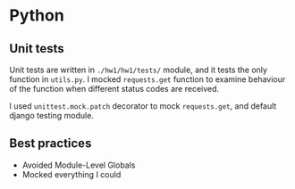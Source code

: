 # Python
## Unit tests 
Unit tests are written in `./hw1/hw1/tests/` module, and it tests the only function in `utils.py`. I mocked `requests.get` function to examine behaviour of the function when different status codes are received.

I used `unittest.mock.patch` decorator to mock `requests.get`, and default django testing module.

## Best practices
* Avoided Module-Level Globals
* Mocked everything I could